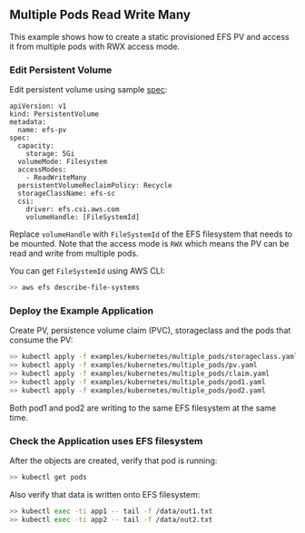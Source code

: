 ## Multiple Pods Read Write Many 
This example shows how to create a static provisioned EFS PV and access it from multiple pods with RWX access mode.

### Edit Persistent Volume
Edit persistent volume using sample [spec](./specs/pv.yaml):
```
apiVersion: v1
kind: PersistentVolume
metadata:
  name: efs-pv
spec:
  capacity:
    storage: 5Gi
  volumeMode: Filesystem
  accessModes:
    - ReadWriteMany
  persistentVolumeReclaimPolicy: Recycle
  storageClassName: efs-sc
  csi:
    driver: efs.csi.aws.com
    volumeHandle: [FileSystemId] 
```
Replace `volumeHandle` with `FileSystemId` of the EFS filesystem that needs to be mounted. Note that the access mode is `RWX` which means the PV can be read and write from multiple pods.

You can get `FileSystemId` using AWS CLI:

```sh
>> aws efs describe-file-systems
```

### Deploy the Example Application
Create PV, persistence volume claim (PVC), storageclass and the pods that consume the PV:
```sh
>> kubectl apply -f examples/kubernetes/multiple_pods/storageclass.yaml
>> kubectl apply -f examples/kubernetes/multiple_pods/pv.yaml
>> kubectl apply -f examples/kubernetes/multiple_pods/claim.yaml
>> kubectl apply -f examples/kubernetes/multiple_pods/pod1.yaml
>> kubectl apply -f examples/kubernetes/multiple_pods/pod2.yaml
```

Both pod1 and pod2 are writing to the same EFS filesystem at the same time.

### Check the Application uses EFS filesystem
After the objects are created, verify that pod is running:

```sh
>> kubectl get pods
```

Also verify that data is written onto EFS filesystem:

```sh
>> kubectl exec -ti app1 -- tail -f /data/out1.txt
>> kubectl exec -ti app2 -- tail -f /data/out2.txt
```
